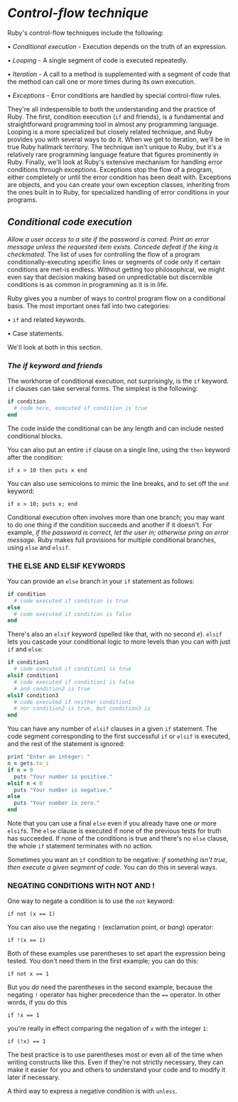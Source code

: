 # *Control-flow technique* #

Ruby's control-flow techniques include the following:

• *Conditional execution* - Execution depends on the truth of an expression. 

• *Looping* - A single segment of code is executed repeatedly.

• *Iteration* - A call to a method is supplemented with a segment of code that the method can call one or more times during its own execution. 

• *Exceptions* - Error conditions are handled by special control-flow rules. 

They're all indespensible to both the understanding and the practice of Ruby. The first, condition execution (`if` and friends), is a fundamental and straightforward programming tool in almost any programming language. Looping is a more specialized but closely related technique, and Ruby provides you with several ways to do it. When we get to iteration, we'll be in true Ruby hallmark territory. The technique isn't unique to Ruby, but it's a relatively rare programming language feature that figures prominently in Ruby. Finally, we'll look at Ruby's extensive mechanism for handling error conditions through exceptions. Exceptions stop the flow of a program, either completely or until the error condition has been dealt with. Exceptions are objects, and you can create your own exception classes, inheriting from the ones built in to Ruby, for specialized handling of error conditions in your programs.

## *Conditional code execution* ## 
*Allow a user access to a site if the password is corred. Print an error message unless the requested item exists. Concede defeat if the king is checkmated.* The list of uses for controlling the flow of a program conditionally-executing specific lines or segments of code only if certain conditions are met-is endless. Without getting too philosophical, we might even say that decision making based on unpredictable but discernible conditions is as common in programming as it is in life. 

Ruby gives you a number of ways to control program flow on a conditional basis. The most important ones fall into two categories:

• `if` and related keywords.

• Case statements. 

We'll look at both in this section. 

### *The if keyword and friends* ###
The workhorse of conditional execution, not surprisingly, is the `if` keyword. `if` clauses can take serveral forms. The simplest is the following: 

```ruby 
if condition 
  # code here, executed if condition is true
end
```

The code inside the conditional can be any length and can include nested conditional blocks. 

You can also put an entire `if` clause on a single line, using the `then` keyword after the condition: 

`if x > 10 then puts x end`

You can also use semicolons to mimic the line breaks, and to set off the `end` keyword:

`if x > 10; puts x; end`

Conditional execution often involves more than one branch; you may want to do one thing if the condition succeeds and another if it doesn't. For example, *if the password is correct, let the user in; otherwise pring an error message.* Ruby makes full provisions for multiple conditional branches, using `else` and `elsif`.

### THE ELSE AND ELSIF KEYWORDS ### 
You can provide an `else` branch in your `if` statement as follows:

```ruby 
if condition
  # code executed if condition is true 
else 
  # code executed if condition is false
end
```

There's also an `elsif` keyword (spelled like that, with no second *e*). `elsif` lets you cascade your conditional logic to more levels than you can with just `if` and `else`:

```ruby
if condition1
  # code executed if condition1 is true
elsif condition1 
  # code executed if condition1 is false
  # and condition2 is true 
elsif condition3
  # code executed if neither condition1
  # nor condition2 is true, but condition3 is
end
```
You can have any number of `elsif` clauses in a given `if` statement. The code segment corresponding to the first successful `if` or `elsif` is executed, and the rest of the statement is ignored:

```ruby 
print "Enter an integer: "
n = gets.to_i
if n > 0
  puts "Your number is positive."
elsif n < 0 
  puts "Your number is negative."
else
  puts "Your number is zero." 
end
```
Note that you can use a final `else` even if you already have one or more `elsif`s. The `else` clause is executed if none of the previous tests for truth has succeeded. If none of the conditions is true and there's no `else` clause, the whole `if` statement terminates with no action.

Sometimes you want an `if` condition to be negative: *if something isn't true, then execute a given segment of code.* You can do this in several ways.

### NEGATING CONDITIONS WITH NOT AND ! ###
One way to negate a condition is to use the `not` keyword:

`if not (x == 1)`

You can also use the negating `!` (exclamation point, or *bang*) operator:

`if !(x == 1)`

Both of these examples use parentheses to set apart the expression being tested. You don't need them in the first example; you can do this:

`if not x == 1`

But you *do* need the parentheses in the second example, because the negating `!` operator has higher precedence than the `==` operator. In other words, if you do this 

`if !x == 1`

you're really in effect comparing the negation of `x` with the integer `1`:

`if (!x) == 1`

The best practice is to use parentheses most or even all of the time when writing constructs like this. Even if they're not strictly necessary, they can make it easier for you and others to understand your code and to modify it later if necessary. 

A third way to express a negative condition is with `unless`.
